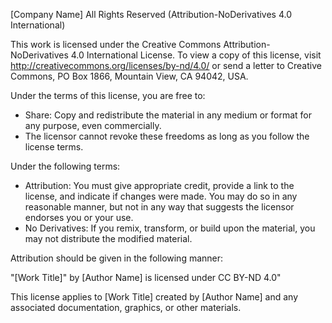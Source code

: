 [Company Name] All Rights Reserved (Attribution-NoDerivatives 4.0 International)

This work is licensed under the Creative Commons Attribution-NoDerivatives 4.0 International License. To view a copy of this license, visit http://creativecommons.org/licenses/by-nd/4.0/ or send a letter to Creative Commons, PO Box 1866, Mountain View, CA 94042, USA.

Under the terms of this license, you are free to:

- Share: Copy and redistribute the material in any medium or format for any purpose, even commercially.
- The licensor cannot revoke these freedoms as long as you follow the license terms.

Under the following terms:

- Attribution: You must give appropriate credit, provide a link to the license, and indicate if changes were made. You may do so in any reasonable manner, but not in any way that suggests the licensor endorses you or your use.
- No Derivatives: If you remix, transform, or build upon the material, you may not distribute the modified material.

Attribution should be given in the following manner:

"[Work Title]" by [Author Name] is licensed under CC BY-ND 4.0"

This license applies to [Work Title] created by [Author Name] and any associated documentation, graphics, or other materials.
